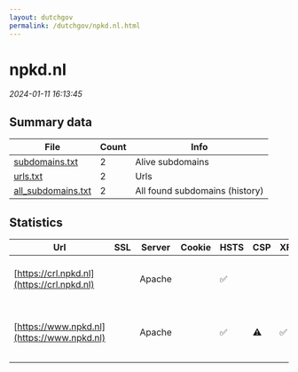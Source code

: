 ```yaml
---
layout: dutchgov
permalink: /dutchgov/npkd.nl.html
---
```



# npkd.nl
*2024-01-11 16:13:45*
## Summary data


| File       | Count | Info |
|------------|-------|------|
|[subdomains.txt](/data/npkd.nl/subdomains.txt)|2|Alive subdomains|
|[urls.txt](/data/npkd.nl/urls.txt)|2|Urls|
|[all_subdomains.txt](/data/npkd.nl/all_subdomains.txt)|2|All found subdomains (history)|


## Statistics


| Url | SSL | Server | Cookie | HSTS | CSP | XFO | XXP | RP | Tech |Title |
|------------|-------|------|------|------|------|------|------|------|------|------|
|[https://crl.npkd.nl](https://crl.npkd.nl)| |Apache| |:white_check_mark: | | | | :white_check_mark: |Apache HTTP Server HSTS|403 Forbidden|
|[https://www.npkd.nl](https://www.npkd.nl)| |Apache| |:white_check_mark: |:warning: | :white_check_mark: | | :white_check_mark: |Apache HTTP Server Bootstrap HSTS|Public NPKD Webs...|